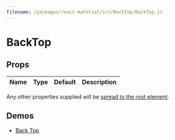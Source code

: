 ```yaml
---
filename: /packages/react-material/src/BackTop/BackTop.js
---
```


<!--- This documentation is automatically generated, do not try to edit it. -->

# BackTop



## Props

| Name | Type | Default | Description |
|:-----|:-----|:--------|:------------|

Any other properties supplied will be [spread to the root element](/guides/api#spread).

## Demos

- [Back Top](/demos/back-top)

